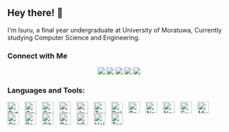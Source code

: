 <!-- [![@isurugunarathne's Holopin board](https://holopin.me/isurugunarathne)](https://holopin.io/@isurugunarathne) -->

## Hey there! 👋

I'm Isuru, a final year undergraduate at University of Moratuwa, Currently studying Computer Science and Engineering.

<!-- - 👋 I’m @IsuruGunarathne
- 🌱 I’m currently learning React
- 💞️ I’m looking to collaborate on Web/Android based projects
- 📫 How to reach me? [email](mailto:isurug.20@cse.mrt.ac.lk) -->

### Connect with Me

<p align="center">
<a href="https://www.isurugunarathne.com"><img src="https://img.shields.io/badge/-isurugunarathne.com-3423A6?style=flat&logo=Google-Chrome&logoColor=white"/></a>
<a href="mailto:isurug.20@cse.mrt.ac.lk"><img src="https://img.shields.io/badge/-isurug.20@cse.mrt.ac.lk-D14836?style=flat&logo=Gmail&logoColor=white"/></a>
<a href="https://www.linkedin.com/in/isuru-gunarathne-a4196718b/"><img src="https://img.shields.io/badge/-LinkedIn-0077B5?style=flat&logo=Linkedin&logoColor=white"/></a>
<a href="https://medium.com/@isuru623"><img src="https://img.shields.io/badge/-medium-1DA1F2?style=flat&logo=Medium&logoColor=white"/></a>
<a href="https://twitter.com/Isuru_N_G"><img src="https://img.shields.io/badge/-Twitter
-1DA1F2?style=flat&logo=X&logoColor=white"/></a>

</p>

### Languages and Tools:

<!-- languages -->
<img align="left" alt="Python" width="26px" src="https://cdn.jsdelivr.net/gh/devicons/devicon/icons/python/python-original.svg" style="padding-right:10px;" />
<img align="left" alt="Cpp" width="26px" src="https://cdn.jsdelivr.net/gh/devicons/devicon/icons/cplusplus/cplusplus-original.svg" style="padding-right:10px;" />
<img align="left" alt="Go" width="26px" src="https://cdn.jsdelivr.net/gh/devicons/devicon@latest/icons/go/go-original-wordmark.svg" style="padding-right:10px;" />
<img align="left" alt="Java" width="26px" src="https://cdn.jsdelivr.net/gh/devicons/devicon/icons/java/java-original.svg" style="padding-right:10px;" />
<img align="left" alt="JavaScript" width="26px" src="https://cdn.jsdelivr.net/gh/devicons/devicon/icons/javascript/javascript-original.svg" style="padding-right:10px;" />
<img align="left" alt="TypeScript" width="26px" src="https://cdn.jsdelivr.net/gh/devicons/devicon@latest/icons/typescript/typescript-original.svg" style="padding-right:10px;" />    
<img align="left" alt="Ballerina" width="26px" src="https://cdn.jsdelivr.net/gh/devicons/devicon@latest/icons/ballerina/ballerina-original.svg" style="padding-right:10px;" />

<!-- frameworks -->
<img align="left" alt="React" width="26px" src="https://cdn.jsdelivr.net/gh/devicons/devicon/icons/react/react-original.svg" style="padding-right:10px;" />
<!-- make the background white for nextjs -->
<img align="left" alt="Next.js" width="26px" src="https://cdn.jsdelivr.net/gh/devicons/devicon/icons/nextjs/nextjs-original-wordmark.svg" style="padding-right:10px; background-color:white;" />
<img align="left" alt="Node.js" width="26px" src="https://cdn.jsdelivr.net/gh/devicons/devicon/icons/nodejs/nodejs-original-wordmark.svg" style="padding-right:10px;" />
<img align="left" alt="Express" width="26px" src="https://cdn.jsdelivr.net/gh/devicons/devicon/icons/express/express-original-wordmark.svg" style="padding-right:10px;" />

<!-- databases -->
<img align="left" alt="MySQL" width="26px" src="https://cdn.jsdelivr.net/gh/devicons/devicon/icons/mysql/mysql-original.svg" style="padding-right:10px;" />
<img align='left' alt="Cassandra" width="26px" src="https://cdn.jsdelivr.net/gh/devicons/devicon/icons/cassandra/cassandra-plain.svg" style="padding-right:10px;" />
<img align='left' alt="PostgreSQL" width="26px" src="https://cdn.jsdelivr.net/gh/devicons/devicon/icons/postgresql/postgresql-original.svg" style="padding-right:10px;" />

<!-- devops -->
<img align="left" alt="Git" width="26px" src="https://cdn.jsdelivr.net/gh/devicons/devicon/icons/git/git-original.svg" style="padding-right:10px;" />
<img align="left" alt="Docker" width="26px" src="https://cdn.jsdelivr.net/gh/devicons/devicon@latest/icons/docker/docker-plain.svg" style="padding-right:10px;" />     
<img align="left" alt="k8s" width="26px" src="https://cdn.jsdelivr.net/gh/devicons/devicon@latest/icons/kubernetes/kubernetes-original.svg" style="padding-right:10px;" />

<!-- charting/templating -->
<img align="left" alt="Helm" width="26px" src="https://cdn.jsdelivr.net/gh/devicons/devicon@latest/icons/helm/helm-original.svg" style="padding-right:10px;" />
<img align="left" alt="Terraform" width="26px" src="https://cdn.jsdelivr.net/gh/devicons/devicon@latest/icons/terraform/terraform-original.svg" style="padding-right:10px;" />
